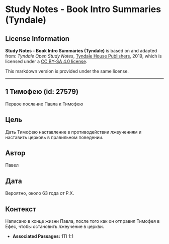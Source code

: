 # Study Notes - Book Intro Summaries (Tyndale)

## License Information

**Study Notes - Book Intro Summaries (Tyndale)** is based on and adapted from: _Tyndale Open Study Notes_, [Tyndale House Publishers](https://tyndaleopenresources.com/), 2019, which is licensed under a [CC BY-SA 4.0 license](https://creativecommons.org/licenses/by-sa/4.0/legalcode.en).

This markdown version is provided under the same license.



--------------------------------

## 1 Тимофею (id: 27579)

Первое послание Павла к Тимофею

Цель
----

Дать Тимофею наставление в противодействии лжеучениям и наставить церковь в правильном поведении.

Автор
-----

Павел

Дата
----

Вероятно, около 63 года от Р.Х.

Контекст
--------

Написано в конце жизни Павла, после того как он отправил Тимофея в Ефес, чтобы остановить лжеучение в церкви.

* **Associated Passages:** 1TI 1:1

